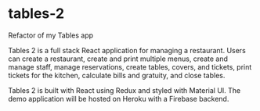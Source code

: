 # tables-2
Refactor of my Tables app

Tables 2 is a full stack React application for managing a restaurant. Users can create a restaurant, create and print multiple menus, create and manage staff, manage reservations, create tables, covers, and tickets, print tickets for the kitchen, calculate bills and gratuity, and close tables.

Tables 2 is built with React using Redux and styled with Material UI. The demo application will be hosted on Heroku with a Firebase backend.
